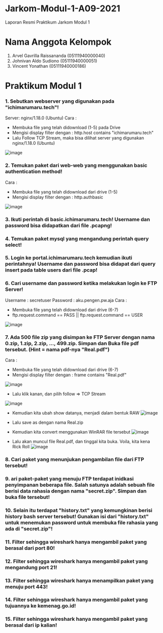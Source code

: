 # Jarkom-Modul-1-A09-2021
Laporan Resmi Praktikum Jarkom Modul 1

# Nama Anggota Kelompok #
1. Arvel Gavrilla Raissananda (05111940000040)
2. Johnivan Aldo Sudiono (05111940000051)
3. Vincent Yonathan (05111940000186)

# Praktikum Modul 1 #
### 1. Sebutkan webserver yang digunakan pada "ichimarumaru.tech"!  ###
Server: nginx/1.18.0 (Ubuntu)
Cara : 
- Membuka file yang telah didownload (1-5) pada Drive
- Mengisi display filter dengan : http.host contains "ichimarumaru.tech"
- Lalu Follow TCP Stream, maka bisa dilihat server yang digunakan nginx/1.18.0 (Ubuntu)

![image](https://user-images.githubusercontent.com/36225278/134457739-83db4c8a-6d10-4b3e-9061-e1e3c4ada25a.png)

### 2. Temukan paket dari web-web yang menggunakan basic authentication method! ###
Cara : 
- Membuka file yang telah didownload dari drive (1-5)
- Mengisi display filter dengan : http.authbasic

![image](https://user-images.githubusercontent.com/36225278/134457856-b2c40b16-1311-493b-8e17-1cc7808dbe1d.png)

### 3. Ikuti perintah di basic.ichimarumaru.tech! Username dan password bisa didapatkan dari file .pcapng! ###

### 4. Temukan paket mysql yang mengandung perintah query select! ###

### 5. Login ke portal.ichimarumaru.tech kemudian ikuti perintahnya! Username dan password bisa didapat dari query insert pada table users dari file .pcap! ###

### 6. Cari username dan password ketika melakukan login ke FTP Server! ###
Username : secretuser
Password : aku.pengen.pw.aja
Cara :
- Membuka file yang telah didownload dari drive (6-7)
- ftp.request.command == PASS || ftp.request.command == USER

![image](https://user-images.githubusercontent.com/36225278/134457915-fc05a3ad-966e-4efc-a05e-b8187e1593b6.png)

### 7. Ada 500 file zip yang disimpan ke FTP Server dengan nama 0.zip, 1.zip, 2.zip, ..., 499.zip. Simpan dan Buka file pdf tersebut. (Hint = nama pdf-nya "Real.pdf") ###

Cara :
- Membuka file yang telah didownload dari drive (6-7)
- Mengisi display filter dengan : frame contains "Real.pdf"

![image](https://user-images.githubusercontent.com/36225278/134458097-b0c04b34-2476-45b5-b833-920824022a85.png)

- Lalu klik kanan, dan pilih follow ⇒ TCP Stream

![image](https://user-images.githubusercontent.com/36225278/134458143-785723e9-b58a-4b33-bfe3-1489eb2add9b.png)

- Kemudian kita ubah show datanya, menjadi dalam bentuk RAW
![image](https://user-images.githubusercontent.com/36225278/134458208-0c9e8506-f4a7-4b10-a951-aed5666a7612.png)

- Lalu save as dengan nama Real.zip
- Kemudian kita convert menggunakan WinRAR file tersebut
![image](https://user-images.githubusercontent.com/36225278/134458252-0daf94fc-b124-4659-a996-bee08c2efde9.png)

- Lalu akan muncul file Real.pdf, dan tinggal kita buka. Voila, kita kena Rick Roll
![image](https://user-images.githubusercontent.com/36225278/134458310-09872871-23c0-4efd-b251-413d4dc83805.png)

### 8. Cari paket yang menunjukan pengambilan file dari FTP tersebut! ###

### 9. ari paket-paket yang menuju FTP terdapat inidkasi penyimpanan beberapa file. Salah satunya adalah sebuah file berisi data rahasia dengan nama "secret.zip". Simpan dan buka file tersebut! ###

### 10. Selain itu terdapat "history.txt" yang kemungkinan berisi history bash server tersebut! Gunakan isi dari "history.txt" untuk menemukan password untuk membuka file rahasia yang ada di "secret.zip"! ###

### 11. Filter sehingga wireshark hanya mengambil paket yang berasal dari port 80!  ###

### 12. Filter sehingga wireshark hanya mengambil paket yang mengandung port 21! ###

### 13. Filter sehingga wireshark hanya menampilkan paket yang menuju port 443! ###

### 14. Filter sehingga wireshark hanya mengambil paket yang tujuannya ke kemenag.go.id! ###

### 15. Filter sehingga wireshark hanya mengambil paket yang berasal dari ip kalian! ###

